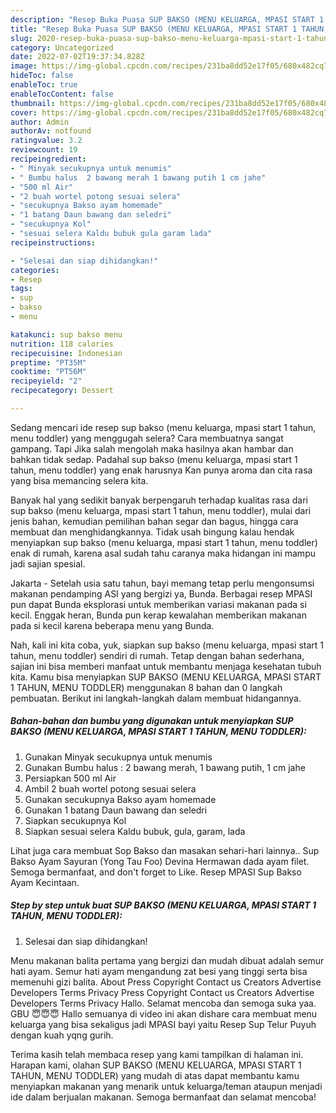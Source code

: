 ```yaml
---
description: "Resep Buka Puasa SUP BAKSO (MENU KELUARGA, MPASI START 1 TAHUN, MENU TODDLER), Sempurna"
title: "Resep Buka Puasa SUP BAKSO (MENU KELUARGA, MPASI START 1 TAHUN, MENU TODDLER), Sempurna"
slug: 2020-resep-buka-puasa-sup-bakso-menu-keluarga-mpasi-start-1-tahun-menu-toddler-sempurna
category: Uncategorized
date: 2022-07-02T19:37:34.828Z
image: https://img-global.cpcdn.com/recipes/231ba8dd52e17f05/680x482cq70/sup-bakso-menu-keluarga-mpasi-start-1-tahun-menu-toddler-foto-resep-utama.jpg
hideToc: false
enableToc: true
enableTocContent: false
thumbnail: https://img-global.cpcdn.com/recipes/231ba8dd52e17f05/680x482cq70/sup-bakso-menu-keluarga-mpasi-start-1-tahun-menu-toddler-foto-resep-utama.jpg
cover: https://img-global.cpcdn.com/recipes/231ba8dd52e17f05/680x482cq70/sup-bakso-menu-keluarga-mpasi-start-1-tahun-menu-toddler-foto-resep-utama.jpg
author: Admin
authorAv: notfound
ratingvalue: 3.2
reviewcount: 19
recipeingredient:
- " Minyak secukupnya untuk menumis"
- " Bumbu halus  2 bawang merah 1 bawang putih 1 cm jahe"
- "500 ml Air"
- "2 buah wortel potong sesuai selera"
- "secukupnya Bakso ayam homemade"
- "1 batang Daun bawang dan seledri"
- "secukupnya Kol"
- "sesuai selera Kaldu bubuk gula garam lada"
recipeinstructions:

- "Selesai dan siap dihidangkan!"
categories:
- Resep
tags:
- sup
- bakso
- menu

katakunci: sup bakso menu 
nutrition: 118 calories
recipecuisine: Indonesian
preptime: "PT35M"
cooktime: "PT56M"
recipeyield: "2"
recipecategory: Dessert

---
```



Sedang mencari ide resep sup bakso (menu keluarga, mpasi start 1 tahun, menu toddler) yang menggugah selera? Cara membuatnya sangat gampang. Tapi Jika salah mengolah maka hasilnya akan hambar dan bahkan tidak sedap. Padahal sup bakso (menu keluarga, mpasi start 1 tahun, menu toddler) yang enak harusnya Kan punya aroma dan cita rasa yang bisa memancing selera kita.


Banyak hal yang sedikit banyak berpengaruh terhadap kualitas rasa dari sup bakso (menu keluarga, mpasi start 1 tahun, menu toddler), mulai dari jenis bahan, kemudian pemilihan bahan segar dan bagus, hingga cara membuat dan menghidangkannya. Tidak usah bingung kalau hendak menyiapkan sup bakso (menu keluarga, mpasi start 1 tahun, menu toddler) enak di rumah, karena asal sudah tahu caranya maka hidangan ini mampu jadi sajian spesial.

Jakarta - Setelah usia satu tahun, bayi memang tetap perlu mengonsumsi makanan pendamping ASI yang bergizi ya, Bunda. Berbagai resep MPASI pun dapat Bunda eksplorasi untuk memberikan variasi makanan pada si kecil. Enggak heran, Bunda pun kerap kewalahan memberikan makanan pada si kecil karena beberapa menu yang Bunda.


Nah, kali ini kita coba, yuk, siapkan sup bakso (menu keluarga, mpasi start 1 tahun, menu toddler) sendiri di rumah. Tetap dengan bahan sederhana, sajian ini bisa memberi manfaat untuk membantu menjaga kesehatan tubuh kita. Kamu bisa menyiapkan SUP BAKSO (MENU KELUARGA, MPASI START 1 TAHUN, MENU TODDLER) menggunakan 8 bahan dan 0 langkah pembuatan. Berikut ini langkah-langkah dalam membuat hidangannya.

<!--inarticleads1-->

##### Bahan-bahan dan bumbu yang digunakan untuk menyiapkan SUP BAKSO (MENU KELUARGA, MPASI START 1 TAHUN, MENU TODDLER):

1. Gunakan  Minyak secukupnya untuk menumis
1. Gunakan  Bumbu halus : 2 bawang merah, 1 bawang putih, 1 cm jahe
1. Persiapkan 500 ml Air
1. Ambil 2 buah wortel potong sesuai selera
1. Gunakan secukupnya Bakso ayam homemade
1. Gunakan 1 batang Daun bawang dan seledri
1. Siapkan secukupnya Kol
1. Siapkan sesuai selera Kaldu bubuk, gula, garam, lada


Lihat juga cara membuat Sop Bakso dan masakan sehari-hari lainnya.. Sup Bakso Ayam Sayuran (Yong Tau Foo) Devina Hermawan dada ayam filet. Semoga bermanfaat, and don&#39;t forget to Like. Resep MPASI Sup Bakso Ayam Kecintaan. 

<!--inarticleads2-->

##### Step by step untuk buat SUP BAKSO (MENU KELUARGA, MPASI START 1 TAHUN, MENU TODDLER):


1. Selesai dan siap dihidangkan!

Menu makanan balita pertama yang bergizi dan mudah dibuat adalah semur hati ayam. Semur hati ayam mengandung zat besi yang tinggi serta bisa memenuhi gizi balita. About Press Copyright Contact us Creators Advertise Developers Terms Privacy Press Copyright Contact us Creators Advertise Developers Terms Privacy Hallo. Selamat mencoba dan semoga suka yaa. GBU 😇😇😇 Hallo semuanya di video ini akan dishare cara membuat menu keluarga yang bisa sekaligus jadi MPASI bayi yaitu Resep Sup Telur Puyuh dengan kuah yqng gurih. 

Terima kasih telah membaca resep yang kami tampilkan di halaman ini. Harapan kami, olahan SUP BAKSO (MENU KELUARGA, MPASI START 1 TAHUN, MENU TODDLER) yang mudah di atas dapat membantu kamu menyiapkan makanan yang menarik untuk keluarga/teman ataupun menjadi ide dalam berjualan makanan. Semoga bermanfaat dan selamat mencoba!
